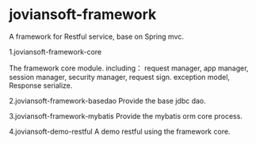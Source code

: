 joviansoft-framework
====================
A framework for Restful service, base on Spring mvc.


1.joviansoft-framework-core 

  The framework core module. including： request manager, app manager, session manager, security manager, request sign.
  exception model, Response serialize.
  
2.joviansoft-framework-basedao
  Provide the base jdbc dao.
  
3.joviansoft-framework-mybatis
  Provide the mybatis orm core process.
  
  
4.joviansoft-demo-restful
  A demo restful using the framework core.
